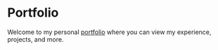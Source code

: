 # Portfolio

Welcome to my personal <a href="https://jeffreykeem.netlify.app/" target="_blank">portfolio</a> where you can view my experience, projects, and more.